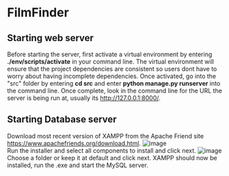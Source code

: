 # FilmFinder

## Starting web server
Before starting the server, first activate a virtual environment by entering <b>./env/scripts/activate</b> in your command line.
The virtual environment will ensure that the project dependencies are consistent so users dont have to worry about having incomplete dependencies. 
Once activated, go into the "src" folder by entering <b>cd src</b> and enter <b>python manage.py runserver</b> into the command line. Once complete, look in the command line
for the URL the server is being run at, usually its http://127.0.0.1:8000/. 

## Starting Database server
Download most recent version of XAMPP from the Apache Friend site https://www.apachefriends.org/download.html. 
![image](https://user-images.githubusercontent.com/43149026/111339604-464db180-864e-11eb-808b-58b9500ff55c.png)<br/>
Run the installer and select all components to install and click next.
![image](https://user-images.githubusercontent.com/43149026/111339853-7e54f480-864e-11eb-9bce-fe8f8006a111.png)<br/>
Choose a folder or keep it at default and click next. XAMPP should now be installed, run the .exe and start the MySQL server. 


